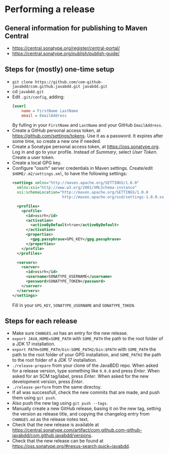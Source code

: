 # Performing a release

## General information for publishing to Maven Central

* https://central.sonatype.org/register/central-portal/
* https://central.sonatype.org/publish/publish-guide/

## Steps for (mostly) one-time setup

* `git clone https://github.com/com-github-javabdd/com.github.javabdd.git javabdd.git`
* cd `javabdd.git`
* Edit `.git/config`, adding:
  ```ini
  [user]
      name = FirstName LastName
      email = EmailAddress
  ```
  By fulling in your `FirstName` and `LastName` and your GitHub `EmailAddress`.
* Create a GitHub personal access token, at https://github.com/settings/tokens.
  Use it as a password.
  It expires after some time, so create a new one if needed.
* Create a Sonatype personal access token, at https://oss.sonatype.org.
  Log in and go to your profile.
  Instead of *Summary*, select *User Token*.
  Create a user token.
* Create a local GPG key.
* Configure "ossrh" server credentials in Maven settings.
  Create/edit `$HOME/.m2/settings.xml`, to have the following settings:
  ```xml
  <settings xmlns="http://maven.apache.org/SETTINGS/1.0.0"
    xmlns:xsi="http://www.w3.org/2001/XMLSchema-instance"
    xsi:schemaLocation="http://maven.apache.org/SETTINGS/1.0.0
                        http://maven.apache.org/xsd/settings-1.0.0.xsd">
  
    <profiles>
      <profile>
        <id>ossrh</id>
        <activation>
          <activeByDefault>true</activeByDefault>
        </activation>
        <properties>
          <gpg.passphrase>GPG_KEY</gpg.passphrase>
        </properties>
      </profile>
    </profiles>
  
    <servers>
      <server>
        <id>ossrh</id>
        <username>SONATYPE_USERNAME</username>
        <password>SONATYPE_TOKEN</password>
      </server>
    </servers>
  </settings>
  ```
  Fill in your `GPG_KEY`, `SONATYPE_USERNAME` and `SONATYPE_TOKEN`.

## Steps for each release

* Make sure `CHANGES.md` has an entry for the new release.
* `export JAVA_HOME=SOME_PATH` with `SOME_PATH` the path to the root folder of a JDK 17 installation.
* `export PATH=SOME_PATH/bin:SOME_PATH2/bin:$PATH` with `SOME_PATH` the path to the root folder of your GPG installation, and `SOME_PATH2` the path to the root folder of a JDK 17 installation.
* `./release-prepare` from your clone of the JavaBDD repo.
  When asked for a release version, type something like `9.0.0` and press *Enter*.
  When asked for an SCM tag/label, press *Enter*.
  When asked for the new development version, press *Enter*.
* `./release-perform` from the same directoy.
* If all was successfull, check the new commits that are made, and push them using `git push`.
* Also push the new tag using `git push --tags`.
* Manually create a new GitHub release, basing it on the new tag, setting the version as release title, and copying the changelog entry from `CHANGES.md` as the release notes text.
* Check that the new release is available at https://central.sonatype.com/artifact/com.github.com-github-javabdd/com.github.javabdd/versions.
* Check that the new release can be found at https://oss.sonatype.org/#nexus-search;quick~javabdd.
